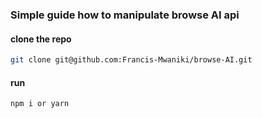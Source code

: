 ### Simple guide how to manipulate browse AI api
  
  #### clone the repo
  ```sh
  git clone git@github.com:Francis-Mwaniki/browse-AI.git
  ```
  #### run 
  ```sh
  npm i or yarn
  ```